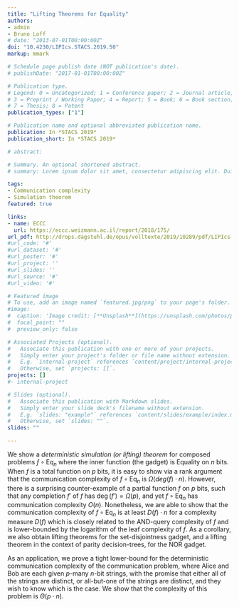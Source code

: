 ```yaml
---
title: "Lifting Theorems for Equality"
authors:
- admin
- Bruno Loff
# date: "2013-07-01T00:00:00Z"
doi: "10.4230/LIPIcs.STACS.2019.50"
markup: mmark

# Schedule page publish date (NOT publication's date).
# publishDate: "2017-01-01T00:00:00Z"

# Publication type.
# Legend: 0 = Uncategorized; 1 = Conference paper; 2 = Journal article;
# 3 = Preprint / Working Paper; 4 = Report; 5 = Book; 6 = Book section;
# 7 = Thesis; 8 = Patent
publication_types: ["1"]

# Publication name and optional abbreviated publication name.
publication: In *STACS 2019*
publication_short: In *STACS 2019*

# abstract: 

# Summary. An optional shortened abstract.
# summary: Lorem ipsum dolor sit amet, consectetur adipiscing elit. Duis posuere tellus ac convallis placerat. Proin #tincidunt magna sed ex sollicitudin condimentum.

tags:
- Communication complexity
- Simulation theorem
featured: true

links:
- name: ECCC
  url: https://eccc.weizmann.ac.il/report/2018/175/
url_pdf: http://drops.dagstuhl.de/opus/volltexte/2019/10289/pdf/LIPIcs-STACS-2019-50.pdf
#url_code: '#'
#url_dataset: '#'
#url_poster: '#'
#url_project: ''
#url_slides: ''
#url_source: '#'
#url_video: '#'

# Featured image
# To use, add an image named `featured.jpg/png` to your page's folder. 
#image:
#  caption: 'Image credit: [**Unsplash**](https://unsplash.com/photos/pLCdAaMFLTE)'
#  focal_point: ""
#  preview_only: false

# Associated Projects (optional).
#   Associate this publication with one or more of your projects.
#   Simply enter your project's folder or file name without extension.
#   E.g. `internal-project` references `content/project/internal-project/index.md`.
#   Otherwise, set `projects: []`.
projects: []
#- internal-project

# Slides (optional).
#   Associate this publication with Markdown slides.
#   Simply enter your slide deck's filename without extension.
#   E.g. `slides: "example"` references `content/slides/example/index.md`.
#   Otherwise, set `slides: ""`.
slides: ""

---
```


We show a *deterministic simulation (or lifting) theorem* for composed problems $f \circ \mathsf{Eq}_n$ where the inner function (the gadget) is Equality on $n$ bits. When $f$ is a total function on $p$ bits, it is easy to show via a rank argument that the communication complexity of $f\circ \mathsf{Eq}_n$ is $\Omega(deg(f) \cdot n)$. However, there is a surprising counter-example of a partial function $f$ on $p$ bits, such that any completion $f'$ of $f$ has $\deg(f') = \Omega(p)$, and yet $f \circ \mathsf{Eq}_n$ has communication complexity $O(n)$. Nonetheless, we are able to show that the communication complexity of $f \circ \mathsf{Eq}_n$ is at least $D(f) \cdot n$ for a complexity measure $D(f)$ which is closely related to the AND-query complexity of $f$ and is lower-bounded by the logarithm of the leaf complexity of $f$. As a corollary, we also obtain lifting theorems for the set-disjointness gadget, and a lifting theorem in the context of parity decision-trees, for the NOR gadget. 

As an application, we prove a tight lower-bound for the deterministic communication complexity of the communication problem, where Alice and Bob are each given $p$-many $n$-bit strings, with the promise that either all of the strings are distinct, or all-but-one of the strings are distinct, and they wish to know which is the case. We show that the complexity of this problem is $\Theta(p \cdot n)$.
